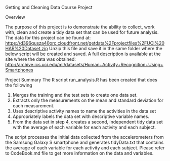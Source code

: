 Getting and Cleaning Data Course Project

Overview

The purpose of this project is to demonstrate the ability to collect, work with, clean and create a tidy data set that can be used for future analysis.
The data for this project can be found at:
https://d396qusza40orc.cloudfront.net/getdata%2Fprojectfiles%2FUCI%20HAR%20Dataset.zip 
Unzip this file and save it in the same folder where the below script will be created and saved.
A full description is available at the site where the data was obtained:
http://archive.ics.uci.edu/ml/datasets/Human+Activity+Recognition+Using+Smartphones 

Project Summary
The R script run_analysis.R has been created that does the following
1.	Merges the training and the test sets to create one data set.
2.	Extracts only the measurements on the mean and standard deviation for each measurement. 
3.	Uses descriptive activity names to name the activities in the data set
4.	Appropriately labels the data set with descriptive variable names. 
5.	From the data set in step 4, creates a second, independent tidy data set with the average of each variable for each activity and each subject.

The script processes the initial data collected from the accelerometers from the Samsung Galaxy S smartphone and generates tidyData.txt that contains the average of each variable for each activity and each subject.
Please refer to CodeBook.md file to get more information on the data and variables.
